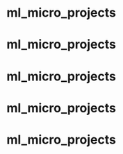 # ml_micro_projects
# ml_micro_projects
# ml_micro_projects
# ml_micro_projects
# ml_micro_projects
